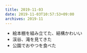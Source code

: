 ```yaml
---
title: 2019-11-03
date: 2019-11-03T10:57:53+09:00
archives: 2019-11
---
```


- 絵本棚を組み立てた、結構かわいい
- 渓谷、滝を見てきた
- 公園でおやつを食べた
